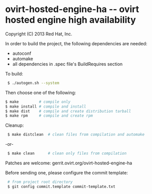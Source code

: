 # ovirt-hosted-engine-ha -- ovirt hosted engine high availability

Copyright (C) 2013 Red Hat, Inc.

In order to build the project, the following dependencies are needed:
 - autoconf
 - automake
 - all dependencies in .spec file's BuildRequires section

To build:
```bash
 $ ./autogen.sh --system
```

 Then choose one of the following:
 ```bash
 $ make         # compile only
 $ make install # compile and install
 $ make dist    # compile and create distribution tarball
 $ make rpm     # compile and create rpm
```

Cleanup:
```bash
 $ make distclean  # clean files from compilation and automake
```
 -or-
```bash
 $ make clean      # clean only files from compilation
```
Patches are welcome: gerrit.ovirt.org/ovirt-hosted-engine-ha

Before sending one, please configure the commit template:
```bash
 # from project root directory
 $ git config commit.template commit-template.txt
```
